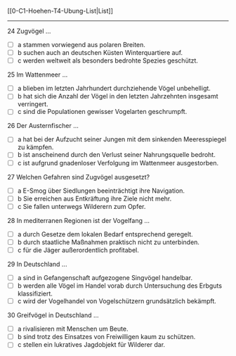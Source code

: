 [[0-C1-Hoehen-T4-Ubung-List|List]]

---

24 Zugvögel ...
- [ ] a stammen vorwiegend aus polaren Breiten.  
- [ ] b suchen auch an deutschen Küsten Winterquartiere auf.  
- [ ] c werden weltweit als besonders bedrohte Spezies geschützt.

25 Im Wattenmeer ...
- [ ] a blieben im letzten Jahrhundert durchziehende Vögel unbehelligt.  
- [ ] b hat sich die Anzahl der Vögel in den letzten Jahrzehnten insgesamt verringert.  
- [ ] c sind die Populationen gewisser Vogelarten geschrumpft.

26 Der Austernfischer ...
- [ ] a hat bei der Aufzucht seiner Jungen mit dem sinkenden Meeresspiegel zu kämpfen.  
- [ ] b ist anscheinend durch den Verlust seiner Nahrungsquelle bedroht.  
- [ ] c ist aufgrund gnadenloser Verfolgung im Wattenmeer ausgestorben.

27 Welchen Gefahren sind Zugvögel ausgesetzt?
- [ ] a E-Smog über Siedlungen beeinträchtigt ihre Navigation.  
- [ ] b Sie erreichen aus Entkräftung ihre Ziele nicht mehr.  
- [ ] c Sie fallen unterwegs Wilderern zum Opfer.

28 In mediterranen Regionen ist der Vogelfang ...
- [ ] a durch Gesetze dem lokalen Bedarf entsprechend geregelt.  
- [ ] b durch staatliche Maßnahmen praktisch nicht zu unterbinden.  
- [ ] c für die Jäger außerordentlich profitabel.

29 In Deutschland ...
- [ ] a sind in Gefangenschaft aufgezogene Singvögel handelbar.  
- [ ] b werden alle Vögel im Handel vorab durch Untersuchung des Erbguts klassifiziert.  
- [ ] c wird der Vogelhandel von Vogelschützern grundsätzlich bekämpft.

30 Greifvögel in Deutschland ...
- [ ] a rivalisieren mit Menschen um Beute.  
- [ ] b sind trotz des Einsatzes von Freiwilligen kaum zu schützen.  
- [ ] c stellen ein lukratives Jagdobjekt für Wilderer dar.